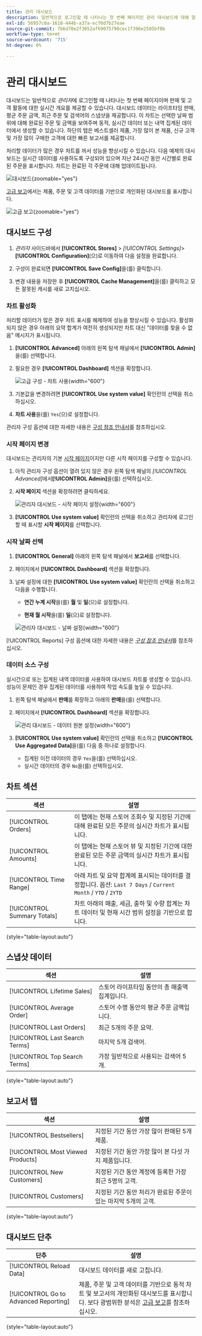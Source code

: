 ```yaml
---
title: 관리 대시보드
description: 일반적으로 로그인할 때 나타나는 첫 번째 페이지인 관리 대시보드에 대해 알아봅니다.
exl-id: 56957c0a-1618-444b-a37a-ecf0d7b27eae
source-git-commit: 7b6d70e2f3052af69075790cec1f396e2505bf8b
workflow-type: tm+mt
source-wordcount: '715'
ht-degree: 0%

---
```


# 관리 대시보드

대시보드는 일반적으로 _관리자_&#x200B;에 로그인할 때 나타나는 첫 번째 페이지이며 판매 및 고객 활동에 대한 실시간 개요를 제공할 수 있습니다. 대시보드 데이터는 라이프타임 판매, 평균 주문 금액, 최근 주문 및 검색어의 스냅샷을 제공합니다. 이 차트는 선택한 날짜 범위에 대해 완료된 주문 및 금액을 보여주며 동적, 실시간 데이터 또는 내역 집계된 데이터에서 생성할 수 있습니다. 하단의 탭은 베스트셀러 제품, 가장 많이 본 제품, 신규 고객 및 가장 많이 구매한 고객에 대한 빠른 보고서를 제공합니다.

처리할 데이터가 많은 경우 차트를 꺼서 성능을 향상시킬 수 있습니다. 다음 예제의 대시보드는 실시간 데이터를 사용하도록 구성되어 있으며 지난 24시간 동안 시간별로 완료된 주문을 표시합니다. 차트는 완료된 각 주문에 대해 업데이트됩니다.

![대시보드](./assets/dashboard-full.png){zoomable="yes"}

[고급 보고](business-intelligence.md#advanced-reporting)에서는 제품, 주문 및 고객 데이터를 기반으로 개인화된 대시보드를 표시합니다.

![고급 보고](./assets/dashboard-advanced-reporting.png){zoomable="yes"}

## 대시보드 구성

1. _관리자_ 사이드바에서 **[!UICONTROL Stores]** > _[!UICONTROL Settings]_>**[!UICONTROL Configuration]**(으)로 이동하여 다음 설정을 완료합니다.

1. 구성이 완료되면 **[!UICONTROL Save Config]**&#x200B;을(를) 클릭합니다.

1. 변경 내용을 저장한 후 **[!UICONTROL Cache Management]**&#x200B;을(를) 클릭하고 모든 잘못된 캐시를 새로 고치십시오.

### 차트 활성화

처리할 데이터가 많은 경우 차트 표시를 해제하여 성능을 향상시킬 수 있습니다. 활성화되지 않은 경우 아래의 요약 합계가 여전히 생성되지만 차트 대신 &quot;데이터를 찾을 수 없음&quot; 메시지가 표시됩니다.

1. **[!UICONTROL Advanced]** 아래의 왼쪽 탐색 패널에서 **[!UICONTROL Admin]**&#x200B;을(를) 선택합니다.

1. 필요한 경우 **[!UICONTROL Dashboard]** 섹션을 확장합니다.

   ![고급 구성 - 차트 사용](./assets/admin-dashboard-config.png){width="600"}

1. 기본값을 변경하려면 **[!UICONTROL Use system value]** 확인란의 선택을 취소하십시오.

1. **차트 사용**&#x200B;을(를) `Yes`(으)로 설정합니다.

관리자 구성 옵션에 대한 자세한 내용은 [구성 참조 안내서](../configuration-reference/advanced/admin.md)를 참조하십시오.

### 시작 페이지 변경

대시보드는 관리자의 기본 [시작 페이지](../configuration-reference/advanced/admin.md)이지만 다른 시작 페이지를 구성할 수 있습니다.

1. 아직 관리자 구성 옵션이 열려 있지 않은 경우 왼쪽 탐색 패널의 _[!UICONTROL Advanced]_&#x200B;에서&#x200B;**[!UICONTROL Admin]**&#x200B;을(를) 선택하십시오.

1. **시작 페이지** 섹션을 확장하려면 클릭하세요.

   ![관리자 대시보드 - 시작 페이지 설정](./assets/admin-startup-page.png){width="600"}

1. **[!UICONTROL Use system value]** 확인란의 선택을 취소하고 관리자에 로그인할 때 표시할 **시작 페이지**&#x200B;를 선택합니다.

### 시작 날짜 선택

1. **[!UICONTROL General]** 아래의 왼쪽 탐색 패널에서 **보고서**&#x200B;를 선택합니다.

1. 페이지에서 **[!UICONTROL Dashboard]** 섹션을 확장합니다.

1. 날짜 설정에 대한 **[!UICONTROL Use system value]** 확인란의 선택을 취소하고 다음을 수행합니다.

   - **연간 누계 시작**&#x200B;을(를) **월** 및 **일**(으)로 설정합니다.

   - **현재 월 시작**&#x200B;을(를) **일**(으)로 설정합니다.

   ![관리자 대시보드 - 날짜 설정](./assets/reports-dashboard.png){width="600"}

[!UICONTROL Reports] 구성 옵션에 대한 자세한 내용은 [_구성 참조 안내서_](../configuration-reference/general/reports.md)&#x200B;를 참조하십시오.

### 데이터 소스 구성

실시간으로 또는 집계된 내역 데이터를 사용하여 대시보드 차트를 생성할 수 있습니다. 성능이 문제인 경우 집계된 데이터를 사용하여 작업 속도를 높일 수 있습니다.

1. 왼쪽 탐색 패널에서 **판매**&#x200B;를 확장하고 아래의 **판매**&#x200B;을(를) 선택합니다.

1. 페이지에서 **[!UICONTROL Dashboard]** 섹션을 확장합니다.

   ![관리 대시보드 - 데이터 원본 설정](./assets/config-sales-dashboard.png){width="600"}

1. **[!UICONTROL Use system value]** 확인란의 선택을 취소하고 **[!UICONTROL Use Aggregated Data]**&#x200B;을(를) 다음 중 하나로 설정합니다.

   - 집계된 이전 데이터의 경우 `Yes`을(를) 선택하십시오.
   - 실시간 데이터의 경우 `No`을(를) 선택하십시오.

## 차트 섹션

| 섹션 | 설명 |
|--- |--- |
| [!UICONTROL Orders] | 이 탭에는 현재 스토어 조회수 및 지정된 기간에 대해 완료된 모든 주문의 실시간 차트가 표시됩니다. |
| [!UICONTROL Amounts] | 이 탭에는 현재 스토어 뷰 및 지정된 기간에 대한 완료된 모든 주문 금액의 실시간 차트가 표시됩니다. |
| [!UICONTROL Time Range] | 아래 차트 및 요약 합계에 표시되는 데이터를 결정합니다. 옵션: `Last 7 Days` / `Current Month` / `YTD` / `2YTD` |
| [!UICONTROL Summary Totals] | 차트 아래의 매출, 세금, 출하 및 수량 합계는 차트 데이터 및 현재 시간 범위 설정을 기반으로 합니다. |

{style="table-layout:auto"}

## 스냅샷 데이터

| 섹션 | 설명 |
|--- |--- |
| [!UICONTROL Lifetime Sales] | 스토어 라이프타임 동안의 총 매출액 집계입니다. |
| [!UICONTROL Average Order] | 스토어 수명 동안의 평균 주문 금액입니다. |
| [!UICONTROL Last Orders] | 최근 5개의 주문 요약. |
| [!UICONTROL Last Search Terms] | 마지막 5개 검색어. |
| [!UICONTROL Top Search Terms] | 가장 일반적으로 사용되는 검색어 5개. |

{style="table-layout:auto"}

## 보고서 탭

| 섹션 | 설명 |
|--- |--- |
| [!UICONTROL Bestsellers] | 지정된 기간 동안 가장 많이 판매된 5개 제품. |
| [!UICONTROL Most Viewed Products] | 지정된 기간 동안 가장 많이 본 다섯 가지 제품입니다. |
| [!UICONTROL New Customers] | 지정된 기간 동안 계정에 등록한 가장 최근 5명의 고객. |
| [!UICONTROL Customers] | 지정된 기간 동안 처리가 완료된 주문이 있는 마지막 5개의 고객. |

{style="table-layout:auto"}

## 대시보드 단추

| 단추 | 설명 |
|--- |--- |
| [!UICONTROL Reload Data] | 대시보드 데이터를 새로 고칩니다. |
| [!UICONTROL Go to Advanced Reporting] | 제품, 주문 및 고객 데이터를 기반으로 동적 차트 및 보고서의 개인화된 대시보드를 표시합니다. 보다 광범위한 분석은 [고급 보고](business-intelligence.md#advanced-reporting)를 참조하십시오. |

{style="table-layout:auto"}
